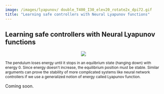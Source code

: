 ```yaml
---
image: /images/lyapunov/ double_T400_I30_elev20_rotate2x_dpi72.gif 
title: "Learning safe controllers with Neural Lyapunov functions"
---
```


## Learning safe controllers with Neural Lyapunov functions

<p align="center">
<img src="/images/lyapunov/ double_T400_I30_elev20_rotate2x_dpi72.gif"  style="background:none; border:none; box-shadow:none;">
</p>
<span class="caption" STYLE="font-size:85%"> The pendulum loses energy until it stops in an equilbrium state (hanging down) with energy 0. 
 Since energy doesn't increase, the equilibrium position must be stable. Similar arguments can prove the stability of more complicated systems like neural network controllers if we use a generalized notion of energy called Lyapunov function. </span>

Coming soon. 
